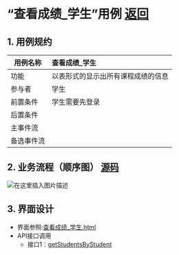 
# “查看成绩_学生”用例 [返回](../README.md)
## 1. 用例规约

|用例名称|查看成绩_学生|
|-------|:-------------|
|功能|以表形式的显示出所有课程成绩的信息|
|参与者|学生|
|前置条件|学生需要先登录|
|后置条件| |
|主事件流| |
|备选事件流| |

## 2. 业务流程（顺序图） [源码](../src/sequence查看成绩.puml)
![在这里插入图片描述](https://img-blog.csdnimg.cn/20200526120256759.png?x-oss-process=image/watermark,type_ZmFuZ3poZW5naGVpdGk,shadow_10,text_aHR0cHM6Ly9ibG9nLmNzZG4ubmV0L2x5ZGRhc2h1YWlnZQ==,size_16,color_FFFFFF,t_70)
## 3. 界面设计
- 界面参照:[查看成绩_学生.html](https://github.com/LiYundong593/is_analysis/tree/master/test6/查看成绩.html)
- API接口调用
    - 接口1：[getStudentsByStudent](../接口/getStudentsByStudent.md) 




